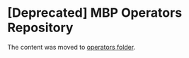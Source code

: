 # [Deprecated] MBP Operators Repository

The content was moved to [operators folder](/../operators).
